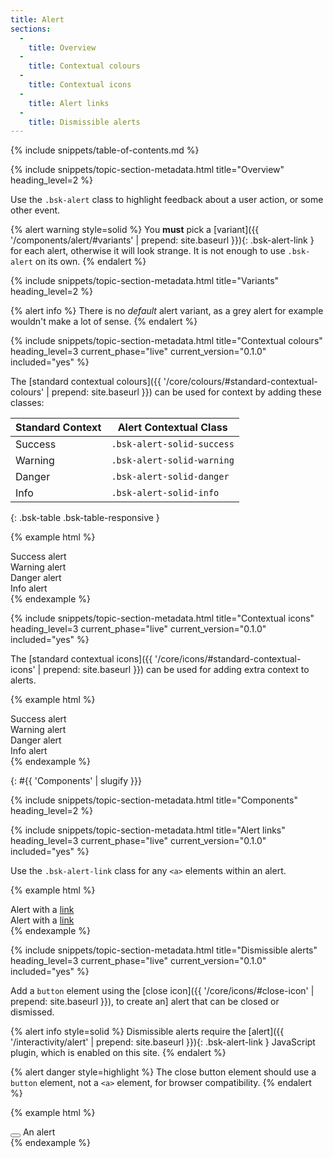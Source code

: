 ```yaml
---
title: Alert
sections:
  -
    title: Overview
  -
    title: Contextual colours
  -
    title: Contextual icons
  -
    title: Alert links
  -
    title: Dismissible alerts
---
```


{% include snippets/table-of-contents.md %}

{% include snippets/topic-section-metadata.html
  title="Overview"
  heading_level=2
%}

Use the `.bsk-alert` class to highlight feedback about a user action, or some other event.

{% alert warning style=solid %}
You **must** pick a [variant]({{ '/components/alert/#variants' | prepend: site.baseurl }}){: .bsk-alert-link } for each
alert, otherwise it will look strange. It is not enough to use `.bsk-alert` on its own.
{% endalert %}

{% include snippets/topic-section-metadata.html
  title="Variants"
  heading_level=2
%}

{% alert info %}
There is no *default* alert variant, as a grey alert for example wouldn't make a lot of sense.
{% endalert %}

{% include snippets/topic-section-metadata.html
  title="Contextual colours"
  heading_level=3
  current_phase="live"
  current_version="0.1.0"
  included="yes"
%}

The [standard contextual colours]({{ '/core/colours/#standard-contextual-colours' | prepend: site.baseurl }}) can be
used for context by adding these classes:

| Standard Context | Alert Contextual Class     |
| ---------------- | -------------------------- |
| Success          | `.bsk-alert-solid-success` |
| Warning          | `.bsk-alert-solid-warning` |
| Danger           | `.bsk-alert-solid-danger`  |
| Info             | `.bsk-alert-solid-info`    |
{: .bsk-table .bsk-table-responsive }

{% example html %}
<div class="bsk-alert bsk-alert-solid-success" role="alert">Success alert</div>
<div class="bsk-alert bsk-alert-solid-warning" role="alert">Warning alert</div>
<div class="bsk-alert bsk-alert-solid-danger" role="alert">Danger alert</div>
<div class="bsk-alert bsk-alert-solid-info" role="alert">Info alert</div>
{% endexample %}

{% include snippets/topic-section-metadata.html
  title="Contextual icons"
  heading_level=3
  current_phase="live"
  current_version="0.1.0"
  included="yes"
%}

The [standard contextual icons]({{ '/core/icons/#standard-contextual-icons' | prepend: site.baseurl }}) can be
used for adding extra context to alerts.

{% example html %}
<div class="bsk-alert bsk-alert-icon bsk-alert-solid-success" role="alert">
  <i class="fa fa-fw fa-check bsk-alert-icon" aria-hidden="true"></i> Success alert
</div>
<div class="bsk-alert bsk-alert-icon bsk-alert-solid-warning" role="alert">
  <i class="fa fa-fw fa-exclamation-triangle bsk-alert-icon" aria-hidden="true"></i> Warning alert
</div>
<div class="bsk-alert bsk-alert-icon bsk-alert-solid-danger" role="alert">
  <i class="fa fa-fw fa-exclamation-circle bsk-alert-icon" aria-hidden="true"></i> Danger alert
</div>
<div class="bsk-alert bsk-alert-icon bsk-alert-solid-info" role="alert">
  <i class="fa fa-fw fa-info bsk-alert-icon" aria-hidden="true"></i> Info alert
</div>
{% endexample %}

{: #{{ 'Components' | slugify }}}

{% include snippets/topic-section-metadata.html
  title="Components"
  heading_level=2
%}

{% include snippets/topic-section-metadata.html
  title="Alert links"
  heading_level=3
  current_phase="live"
  current_version="0.1.0"
  included="yes"
%}

Use the `.bsk-alert-link` class for any <code>&lt;a&gt;</code> elements within an alert.

{% example html %}
<div class="bsk-alert bsk-alert-solid-success" role="alert">Alert with a <a href="#" class="bsk-alert-link">link</a></div>
<!-- This example doesn't include the '.bsk-alert-link' class for demonstration purposes -->
<div class="bsk-alert bsk-alert-solid-success" role="alert">Alert with a <a href="#">link</a></div>
{% endexample %}

{% include snippets/topic-section-metadata.html
  title="Dismissible alerts"
  heading_level=3
  current_phase="live"
  current_version="0.1.0"
  included="yes"
%}

Add a `button` element using the [close icon]({{ '/core/icons/#close-icon' | prepend: site.baseurl }}), to create an]
alert that can be closed or dismissed.

{% alert info style=solid %}
Dismissible alerts require the [alert]({{ '/interactivity/alert' | prepend: site.baseurl }}){: .bsk-alert-link }
JavaScript plugin, which is enabled on this site.
{% endalert %}

{% alert danger style=highlight %}
The close button element should use a `button` element, not a <code>&lt;a&gt;</code> element, for browser compatibility.
{% endalert %}

{% example html %}
<div class="bsk-alert bsk-alert-solid-success" role="alert">
  <button type="button" class="close" data-dismiss="alert" aria-label="Close"><i class="fa times-circle" aria-hidden="true"></i></button>
  An alert
</div>
{% endexample %}
